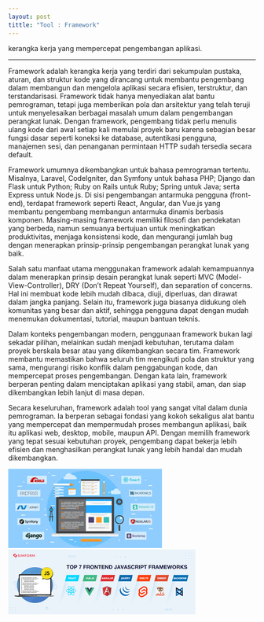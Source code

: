 ```yaml
---
layout: post
tittle: "Tool : Framework"
---
```


kerangka kerja yang mempercepat pengembangan aplikasi. 

---

Framework adalah kerangka kerja yang terdiri dari sekumpulan pustaka, aturan, dan struktur kode yang dirancang untuk membantu pengembang dalam membangun dan mengelola aplikasi secara efisien, terstruktur, dan terstandarisasi. Framework tidak hanya menyediakan alat bantu pemrograman, tetapi juga memberikan pola dan arsitektur yang telah teruji untuk menyelesaikan berbagai masalah umum dalam pengembangan perangkat lunak. Dengan framework, pengembang tidak perlu menulis ulang kode dari awal setiap kali memulai proyek baru karena sebagian besar fungsi dasar seperti koneksi ke database, autentikasi pengguna, manajemen sesi, dan penanganan permintaan HTTP sudah tersedia secara default.

Framework umumnya dikembangkan untuk bahasa pemrograman tertentu. Misalnya, Laravel, CodeIgniter, dan Symfony untuk bahasa PHP; Django dan Flask untuk Python; Ruby on Rails untuk Ruby; Spring untuk Java; serta Express untuk Node.js. Di sisi pengembangan antarmuka pengguna (front-end), terdapat framework seperti React, Angular, dan Vue.js yang membantu pengembang membangun antarmuka dinamis berbasis komponen. Masing-masing framework memiliki filosofi dan pendekatan yang berbeda, namun semuanya bertujuan untuk meningkatkan produktivitas, menjaga konsistensi kode, dan mengurangi jumlah bug dengan menerapkan prinsip-prinsip pengembangan perangkat lunak yang baik.

Salah satu manfaat utama menggunakan framework adalah kemampuannya dalam menerapkan prinsip desain perangkat lunak seperti MVC (Model-View-Controller), DRY (Don’t Repeat Yourself), dan separation of concerns. Hal ini membuat kode lebih mudah dibaca, diuji, diperluas, dan dirawat dalam jangka panjang. Selain itu, framework juga biasanya didukung oleh komunitas yang besar dan aktif, sehingga pengguna dapat dengan mudah menemukan dokumentasi, tutorial, maupun bantuan teknis.

Dalam konteks pengembangan modern, penggunaan framework bukan lagi sekadar pilihan, melainkan sudah menjadi kebutuhan, terutama dalam proyek berskala besar atau yang dikembangkan secara tim. Framework membantu memastikan bahwa seluruh tim mengikuti pola dan struktur yang sama, mengurangi risiko konflik dalam penggabungan kode, dan mempercepat proses pengembangan. Dengan kata lain, framework berperan penting dalam menciptakan aplikasi yang stabil, aman, dan siap dikembangkan lebih lanjut di masa depan.

Secara keseluruhan, framework adalah tool yang sangat vital dalam dunia pemrograman. Ia berperan sebagai fondasi yang kokoh sekaligus alat bantu yang mempercepat dan mempermudah proses membangun aplikasi, baik itu aplikasi web, desktop, mobile, maupun API. Dengan memilih framework yang tepat sesuai kebutuhan proyek, pengembang dapat bekerja lebih efisien dan menghasilkan perangkat lunak yang lebih handal dan mudah dikembangkan.


![Gambar Deskripsi](/assets/images/frmwk.jpg)
![Gambar Deskripsi](/assets/images/frmwk2.png)
